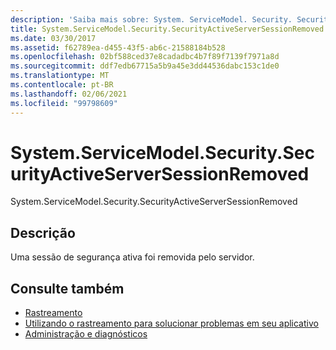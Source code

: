 ```yaml
---
description: 'Saiba mais sobre: System. ServiceModel. Security. SecurityActiveServerSessionRemoved'
title: System.ServiceModel.Security.SecurityActiveServerSessionRemoved
ms.date: 03/30/2017
ms.assetid: f62789ea-d455-43f5-ab6c-21588184b528
ms.openlocfilehash: 02bf588ced37e8cadadbc4b7f89f7139f7971a8d
ms.sourcegitcommit: ddf7edb67715a5b9a45e3dd44536dabc153c1de0
ms.translationtype: MT
ms.contentlocale: pt-BR
ms.lasthandoff: 02/06/2021
ms.locfileid: "99798609"
---
```

# <a name="systemservicemodelsecuritysecurityactiveserversessionremoved"></a>System.ServiceModel.Security.SecurityActiveServerSessionRemoved

System.ServiceModel.Security.SecurityActiveServerSessionRemoved  
  
## <a name="description"></a>Descrição  

 Uma sessão de segurança ativa foi removida pelo servidor.  
  
## <a name="see-also"></a>Consulte também

- [Rastreamento](index.md)
- [Utilizando o rastreamento para solucionar problemas em seu aplicativo](using-tracing-to-troubleshoot-your-application.md)
- [Administração e diagnósticos](../index.md)
